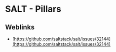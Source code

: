 # SALT - Pillars


## Weblinks

* [https://github.com/saltstack/salt/issues/32144](https://github.com/saltstack/salt/issues/32144)



